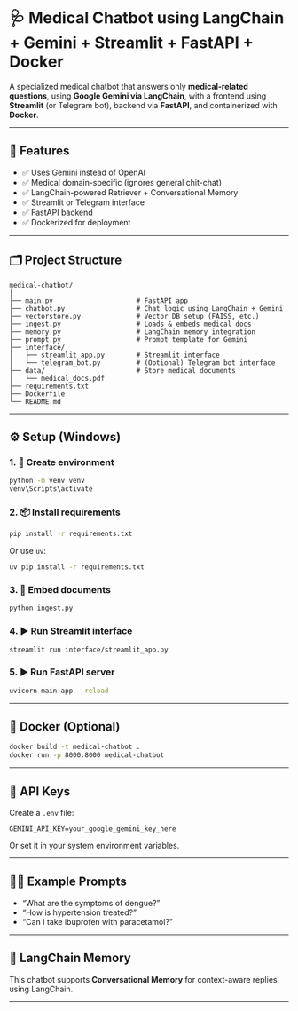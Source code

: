 # 🩺 Medical Chatbot using LangChain + Gemini + Streamlit + FastAPI + Docker

A specialized medical chatbot that answers only **medical-related questions**, using **Google Gemini via LangChain**, with a frontend using **Streamlit** (or Telegram bot), backend via **FastAPI**, and containerized with **Docker**.

---

## 🚀 Features

- ✅ Uses Gemini instead of OpenAI
- ✅ Medical domain-specific (ignores general chit-chat)
- ✅ LangChain-powered Retriever + Conversational Memory
- ✅ Streamlit or Telegram interface
- ✅ FastAPI backend
- ✅ Dockerized for deployment

---

## 🗂️ Project Structure

```
medical-chatbot/
│
├── main.py                     # FastAPI app
├── chatbot.py                  # Chat logic using LangChain + Gemini
├── vectorstore.py              # Vector DB setup (FAISS, etc.)
├── ingest.py                   # Loads & embeds medical docs
├── memory.py                   # LangChain memory integration
├── prompt.py                   # Prompt template for Gemini
├── interface/
│   ├── streamlit_app.py        # Streamlit interface
│   └── telegram_bot.py         # (Optional) Telegram bot interface
├── data/                       # Store medical documents
│   └── medical_docs.pdf
├── requirements.txt
├── Dockerfile
└── README.md
```

---

## ⚙️ Setup (Windows)

### 1. 🐍 Create environment

```bash
python -m venv venv
venv\Scripts\activate
```

### 2. 📦 Install requirements

```bash
pip install -r requirements.txt
```

Or use `uv`:

```bash
uv pip install -r requirements.txt
```

### 3. 📁 Embed documents

```bash
python ingest.py
```

### 4. ▶️ Run Streamlit interface

```bash
streamlit run interface/streamlit_app.py
```

### 5. ▶️ Run FastAPI server

```bash
uvicorn main:app --reload
```

---

## 🐳 Docker (Optional)

```bash
docker build -t medical-chatbot .
docker run -p 8000:8000 medical-chatbot
```

---

## 🔐 API Keys

Create a `.env` file:

```env
GEMINI_API_KEY=your_google_gemini_key_here
```

Or set it in your system environment variables.

---

## 👨‍⚕️ Example Prompts

- “What are the symptoms of dengue?”
- “How is hypertension treated?”
- “Can I take ibuprofen with paracetamol?”

---

## 🧠 LangChain Memory

This chatbot supports **Conversational Memory** for context-aware replies using LangChain.

---

